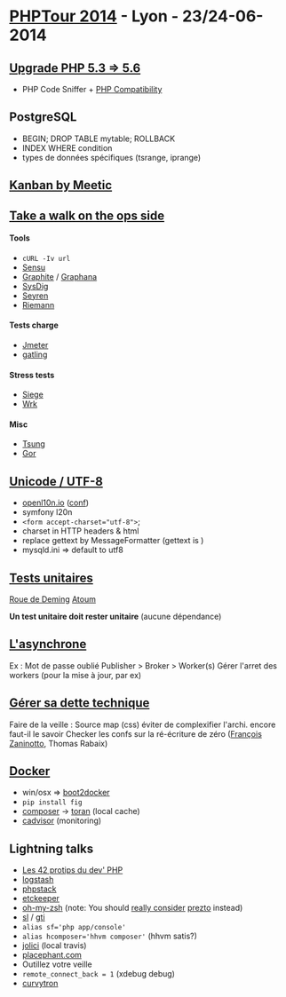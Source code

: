 # [PHPTour 2014](http://www.afup.org/pages/phptourlyon2014/) - Lyon - 23/24-06-2014


## [Upgrade PHP 5.3 => 5.6](http://blog.pascal-martin.fr/public/slides-phptour-2014-migration-version-php/) ##

* PHP Code Sniffer + [PHP Compatibility](https://github.com/wimg/PHPCompatibility)

## PostgreSQL ##

* BEGIN; DROP TABLE mytable; ROLLBACK
* INDEX WHERE condition
* types de données spécifiques (tsrange, iprange)

## [Kanban by Meetic](http://fr.slideshare.net/tdiavet/transition-agile-4-real-meetic) ##

## [Take a walk on the ops side](http://fr.slideshare.net/bdu_p/take-a-walk-on-the-ops-side-php-tour-2014) ##

#### Tools
* `cURL -Iv url`
* [Sensu](http://sensuapp.org/)
* [Graphite](http://graphite.wikidot.com/) / [Graphana](http://fpt.akt.tu-berlin.de/graphana/version_2_0/index.html)
* [SysDig](http://www.sysdig.org/)
* [Seyren](https://github.com/scobal/seyren)
* [Riemann](http://riemann.io/)

#### Tests charge
* [Jmeter](http://jmeter.apache.org/)
* [gatling](http://gatling-tool.org/)

#### Stress tests
* [Siege](http://www.joedog.org/siege-home/)
* [Wrk](https://github.com/wg/wrk)

#### Misc
* [Tsung](http://tsung.erlang-projects.org/)
* [Gor](https://github.com/buger/gor)


## [Unicode / UTF-8](https://speakerdeck.com/jrf/everything-you-always-wanted-to-know-about-utf-8-but-never-dared-to-ask-1) ##

* [openl10n.io](http://openl10n.io) ([conf](http://moquet.net/talks/phptour-2014-i18n/))
* symfony l20n
* `<form accept-charset="utf-8">`;
* charset in HTTP headers & html <meta>
* replace gettext by MessageFormatter (gettext is )
* mysqld.ini => default to utf8

## [Tests unitaires](http://fr.slideshare.net/CyrilleGrandval/phptour-lyon-2014-je-veux-mes-80-de-couverture-de-code) ##

[Roue de Deming](http://fr.wikipedia.org/wiki/Roue_de_Deming)
[Atoum](https://github.com/atoum/)

__Un test unitaire doit rester unitaire__ (aucune dépendance)

## [L'asynchrone](https://speakerdeck.com/odolbeau/asynchronous-tasks-in-php) ##

Ex : Mot de passe oublié
Publisher > Broker > Worker(s)
Gérer l'arret des workers (pour la mise à jour, par ex)

## [Gérer sa dette technique](http://jolicode.github.io/phptour-2014--dette-technique--conf/) ##

Faire de la veille : Source map (css) éviter de complexifier l'archi. encore faut-il le savoir
Checker les confs sur la ré-écriture de zéro ([François Zaninotto](http://fr.slideshare.net/francoisz/php-100k), Thomas Rabaix)

## [Docker](https://speakerdeck.com/thierrymarianne/developper-et-packager-une-application-symfony2-avec-docker) ##

* win/osx => [boot2docker](http://boot2docker.io/)
* `pip install fig`
* [composer](https://getcomposer.org/) -> [toran](https://toranproxy.com/) (local cache)
* [cadvisor](https://github.com/google/cadvisor) (monitoring)

## Lightning talks ##

* [Les 42 protips du dev' PHP](http://ternel.github.io/42-protips-2014-conf/)
* [logstash](http://logstash.net/)
* [phpstack](http://dunkels.com/adam/phpstack/)
* [etckeeper](https://github.com/joeyh/etckeeper)
* [oh-my-zsh](http://ohmyz.sh/) (note: You should [really consider](http://linhmtran168.github.io/blog/2013/12/15/ditching-oh-my-zsh-for-prezto/) [prezto](https://github.com/loranger/prezto) instead)
* [sl](https://github.com/mtoyoda/sl) / [gti](http://r-wos.org/hacks/gti)
* `alias sf='php app/console'`
* `alias hcomposer='hhvm composer'` (hhvm satis?)
* [jolici](https://github.com/jolicode/JoliCi) (local travis)
* [placephant.com](http://placephant.com/)
* Outillez votre veille
* `remote_connect_back = 1` (xdebug debug)
* [curvytron](http://curvytron.elao.com/)

